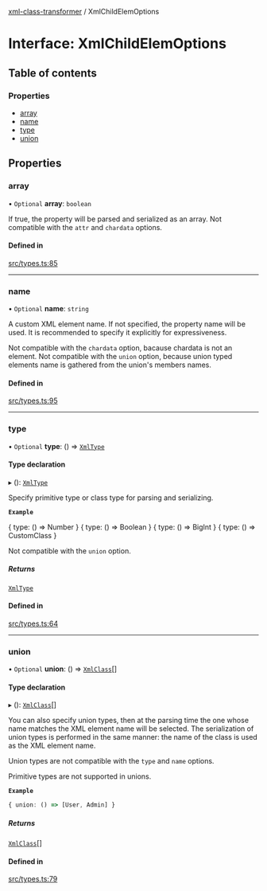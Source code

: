 [xml-class-transformer](../README.md) / XmlChildElemOptions

# Interface: XmlChildElemOptions

## Table of contents

### Properties

- [array](XmlChildElemOptions.md#array)
- [name](XmlChildElemOptions.md#name)
- [type](XmlChildElemOptions.md#type)
- [union](XmlChildElemOptions.md#union)

## Properties

### array

• `Optional` **array**: `boolean`

If true, the property will be parsed and serialized as an array.
Not compatible with the `attr` and `chardata` options.

#### Defined in

[src/types.ts:85](https://github.com/Edgar-P-yan/xml-class-transformer/blob/45441de/src/types.ts#L85)

___

### name

• `Optional` **name**: `string`

A custom XML element name.
If not specified, the property name will be used.
It is recommended to specify it explicitly for expressiveness.

Not compatible with the `chardata` option, bacause chardata is not an element.
Not compatible with the `union` option, because union typed elements name is gathered from the union's members names.

#### Defined in

[src/types.ts:95](https://github.com/Edgar-P-yan/xml-class-transformer/blob/45441de/src/types.ts#L95)

___

### type

• `Optional` **type**: () => [`XmlType`](../README.md#xmltype)

#### Type declaration

▸ (): [`XmlType`](../README.md#xmltype)

Specify primitive type or class type for parsing and serializing.

**`Example`**

{ type: () => Number }
{ type: () => Boolean }
{ type: () => BigInt }
{ type: () => CustomClass }

Not compatible with the `union` option.

##### Returns

[`XmlType`](../README.md#xmltype)

#### Defined in

[src/types.ts:64](https://github.com/Edgar-P-yan/xml-class-transformer/blob/45441de/src/types.ts#L64)

___

### union

• `Optional` **union**: () => [`XmlClass`](../README.md#xmlclass)[]

#### Type declaration

▸ (): [`XmlClass`](../README.md#xmlclass)[]

You can also specify union types, then at the parsing time
the one whose name matches the XML element name will be selected.
The serialization of union types is performed in the same manner:
the name of the class is used as the XML element name.

Union types are not compatible with the `type` and `name` options.

Primitive types are not supported in unions.

**`Example`**

```ts
{ union: () => [User, Admin] }
```

##### Returns

[`XmlClass`](../README.md#xmlclass)[]

#### Defined in

[src/types.ts:79](https://github.com/Edgar-P-yan/xml-class-transformer/blob/45441de/src/types.ts#L79)
